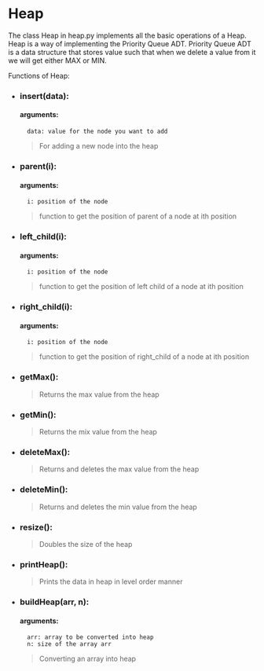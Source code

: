 # Heap

The class Heap in heap.py implements all the basic operations of a Heap. Heap is a way of implementing the Priority Queue ADT. Priority Queue ADT is a data structure that stores value such that when we delete a value from it we will get either MAX or MIN.

Functions of Heap:

* ### insert(data): 
	#### arguments:
		data: value for the node you want to add
	> For adding a new node into the heap

* ### parent(i):
	#### arguments:
		i: position of the node
	> function to get the position of parent of a node at ith position

* ### left_child(i):
	#### arguments:
		i: position of the node
	> function to get the position of left child of a node at ith position

* ### right_child(i):
	#### arguments:
		i: position of the node
	> function to get the position of right_child of a node at ith position

* ### getMax():
	> Returns the max value from the heap

* ### getMin():
	> Returns the mix value from the heap

* ### deleteMax():
	> Returns and deletes the max value from the heap

* ### deleteMin():
	> Returns and deletes the min value from the heap

* ### resize():
	> Doubles the size of the heap

* ### printHeap():
	> Prints the data in heap in level order manner

* ### buildHeap(arr, n):
	#### arguments:
		arr: array to be converted into heap
		n: size of the array arr
	> Converting an array into heap